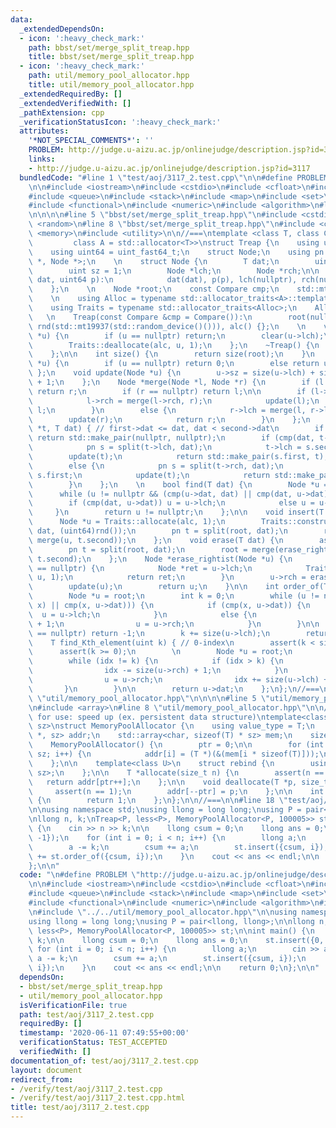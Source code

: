 ```yaml
---
data:
  _extendedDependsOn:
  - icon: ':heavy_check_mark:'
    path: bbst/set/merge_split_treap.hpp
    title: bbst/set/merge_split_treap.hpp
  - icon: ':heavy_check_mark:'
    path: util/memory_pool_allocator.hpp
    title: util/memory_pool_allocator.hpp
  _extendedRequiredBy: []
  _extendedVerifiedWith: []
  _pathExtension: cpp
  _verificationStatusIcon: ':heavy_check_mark:'
  attributes:
    '*NOT_SPECIAL_COMMENTS*': ''
    PROBLEM: http://judge.u-aizu.ac.jp/onlinejudge/description.jsp?id=3117
    links:
    - http://judge.u-aizu.ac.jp/onlinejudge/description.jsp?id=3117
  bundledCode: "#line 1 \"test/aoj/3117_2.test.cpp\"\n\n#define PROBLEM \"http://judge.u-aizu.ac.jp/onlinejudge/description.jsp?id=3117\"\
    \n\n#include <iostream>\n#include <cstdio>\n#include <cfloat>\n#include <vector>\n\
    #include <queue>\n#include <stack>\n#include <map>\n#include <set>\n#include <bitset>\n\
    #include <functional>\n#include <numeric>\n#include <algorithm>\n#line 1 \"bbst/set/merge_split_treap.hpp\"\
    \n\n\n\n#line 5 \"bbst/set/merge_split_treap.hpp\"\n#include <cstdint>\n#include\
    \ <random>\n#line 8 \"bbst/set/merge_split_treap.hpp\"\n#include <cassert>\n#include\
    \ <memory>\n#include <utility>\n\n//===\ntemplate <class T, class Compare = std::less<T>,\n\
    \         class A = std::allocator<T>>\nstruct Treap {\n    using uint = uint_fast32_t;\n\
    \    using uint64 = uint_fast64_t;\n    struct Node;\n    using pn = std::pair<Node\
    \ *, Node *>;\n    \n    struct Node {\n        T dat;\n        uint64 p;\n\n\
    \        uint sz = 1;\n        Node *lch;\n        Node *rch;\n\n        Node(T\
    \ dat, uint64 p):\n            dat(dat), p(p), lch(nullptr), rch(nullptr) {}\n\
    \    };\n    \n    Node *root;\n    const Compare cmp;\n    std::mt19937 rnd;\n\
    \    \n    using Alloc = typename std::allocator_traits<A>::template rebind_alloc<Node>;\n\
    \    using Traits = typename std::allocator_traits<Alloc>;\n    Alloc alc;\n \
    \   \n    Treap(const Compare &cmp = Compare()):\n        root(nullptr), cmp(cmp),\
    \ rnd(std::mt19937(std::random_device()())), alc() {};\n    \n    void clear(Node\
    \ *u) {\n        if (u == nullptr) return;\n        clear(u->lch);\n        clear(u->rch);\n\
    \        Traits::deallocate(alc, u, 1);\n    };\n    ~Treap() {\n        clear(root);\n\
    \    };\n\n    int size() {\n        return size(root);\n    }\n    int size(Node\
    \ *u) {\n        if (u == nullptr) return 0;\n        else return u->sz;\n   \
    \ };\n    void update(Node *u) {\n        u->sz = size(u->lch) + size(u->rch)\
    \ + 1;\n    };\n    Node *merge(Node *l, Node *r) {\n        if (l == nullptr)\
    \ return r;\n        if (r == nullptr) return l;\n\n        if (l->p > r->p) {\n\
    \            l->rch = merge(l->rch, r);\n            update(l);\n            return\
    \ l;\n        }\n        else {\n            r->lch = merge(l, r->lch);\n    \
    \        update(r);\n            return r;\n        }\n    };\n    pn split(Node\
    \ *t, T dat) { // first->dat <= dat, dat < second->dat\n        if (t == nullptr)\
    \ return std::make_pair(nullptr, nullptr);\n        if (cmp(dat, t->dat)) {\n\
    \            pn s = split(t->lch, dat);\n            t->lch = s.second;\n    \
    \        update(t);\n            return std::make_pair(s.first, t);\n        }\n\
    \        else {\n            pn s = split(t->rch, dat);\n            t->rch =\
    \ s.first;\n            update(t);\n            return std::make_pair(t, s.second);\n\
    \        }\n    };\n    \n    bool find(T dat) {\n        Node *u = root;\n  \
    \      while (u != nullptr && (cmp(u->dat, dat) || cmp(dat, u->dat))) {\n    \
    \        if (cmp(dat, u->dat)) u = u->lch;\n            else u = u->rch;\n   \
    \     }\n        return u != nullptr;\n    };\n\n    void insert(T dat) {\n  \
    \      Node *u = Traits::allocate(alc, 1);\n        Traits::construct(alc, u,\
    \ dat, (uint64)rnd());\n        pn t = split(root, dat);\n        root = merge(t.first,\
    \ merge(u, t.second));\n    };\n    void erase(T dat) {\n        assert(find(dat));\n\
    \        pn t = split(root, dat);\n        root = merge(erase_rightist(t.first),\
    \ t.second);\n    };\n    Node *erase_rightist(Node *u) {\n        if (u->rch\
    \ == nullptr) {\n            Node *ret = u->lch;\n            Traits::deallocate(alc,\
    \ u, 1);\n            return ret;\n        }\n        u->rch = erase_rightist(u->rch);\n\
    \        update(u);\n        return u;\n    }\n\n    int order_of(T x) { // 0-index\n\
    \        Node *u = root;\n        int k = 0;\n        while (u != nullptr && (cmp(u->dat,\
    \ x) || cmp(x, u->dat))) {\n            if (cmp(x, u->dat)) {\n              \
    \  u = u->lch;\n            }\n            else {\n                k = k + size(u->lch)\
    \ + 1;\n                u = u->rch;\n            }\n        }\n\n        if (u\
    \ == nullptr) return -1;\n        k += size(u->lch);\n        return k;\n    };\n\
    \    T find_Kth_element(uint k) { // 0-index\n        assert(k < size());\n  \
    \      assert(k >= 0);\n        \n        Node *u = root;\n        int idx = size(u->lch);\n\
    \        while (idx != k) {\n            if (idx > k) {\n                u = u->lch;\n\
    \                idx -= size(u->rch) + 1;\n            }\n            else {\n\
    \                u = u->rch;\n                idx += size(u->lch) + 1;\n     \
    \       }\n        }\n\n        return u->dat;\n    };\n};\n//===\n\n\n#line 1\
    \ \"util/memory_pool_allocator.hpp\"\n\n\n\n#line 5 \"util/memory_pool_allocator.hpp\"\
    \n#include <array>\n#line 8 \"util/memory_pool_allocator.hpp\"\n\n//===\n\n//\
    \ for use: speed up (ex. persistent data structure)\ntemplate<class T, size_t\
    \ sz>\nstruct MemoryPoolAllocator {\n    using value_type = T;\n    std::array<T\
    \ *, sz> addr;\n    std::array<char, sizeof(T) * sz> mem;\n    size_t ptr;\n\n\
    \    MemoryPoolAllocator() {\n        ptr = 0;\n\n        for (int i = 0; i <\
    \ sz; i++) {\n            addr[i] = (T *)(&(mem[i * sizeof(T)]));\n        }\n\
    \    };\n\n    template<class U>\n    struct rebind {\n        using other = MemoryPoolAllocator<U,\
    \ sz>;\n    };\n\n    T *allocate(size_t n) {\n        assert(n == 1);\n     \
    \   return addr[ptr++];\n    };\n\n    void deallocate(T *p, size_t n) {\n   \
    \     assert(n == 1);\n        addr[--ptr] = p;\n    };\n\n    int max_size()\
    \ {\n        return 1;\n    };\n};\n\n//===\n\n#line 18 \"test/aoj/3117_2.test.cpp\"\
    \n\nusing namespace std;\nusing llong = long long;\nusing P = pair<llong, llong>;\n\
    \nllong n, k;\nTreap<P, less<P>, MemoryPoolAllocator<P, 100005>> st;\n\nint main()\
    \ {\n    cin >> n >> k;\n\n    llong csum = 0;\n    llong ans = 0;\n    st.insert({0,\
    \ -1});\n    for (int i = 0; i < n; i++) {\n        llong a;\n        cin >> a;\n\
    \        a -= k;\n        csum += a;\n        st.insert({csum, i});\n        ans\
    \ += st.order_of({csum, i});\n    }\n    cout << ans << endl;\n\n    return 0;\n\
    };\n\n"
  code: "\n#define PROBLEM \"http://judge.u-aizu.ac.jp/onlinejudge/description.jsp?id=3117\"\
    \n\n#include <iostream>\n#include <cstdio>\n#include <cfloat>\n#include <vector>\n\
    #include <queue>\n#include <stack>\n#include <map>\n#include <set>\n#include <bitset>\n\
    #include <functional>\n#include <numeric>\n#include <algorithm>\n#include \"../../bbst/set/merge_split_treap.hpp\"\
    \n#include \"../../util/memory_pool_allocator.hpp\"\n\nusing namespace std;\n\
    using llong = long long;\nusing P = pair<llong, llong>;\n\nllong n, k;\nTreap<P,\
    \ less<P>, MemoryPoolAllocator<P, 100005>> st;\n\nint main() {\n    cin >> n >>\
    \ k;\n\n    llong csum = 0;\n    llong ans = 0;\n    st.insert({0, -1});\n   \
    \ for (int i = 0; i < n; i++) {\n        llong a;\n        cin >> a;\n       \
    \ a -= k;\n        csum += a;\n        st.insert({csum, i});\n        ans += st.order_of({csum,\
    \ i});\n    }\n    cout << ans << endl;\n\n    return 0;\n};\n\n"
  dependsOn:
  - bbst/set/merge_split_treap.hpp
  - util/memory_pool_allocator.hpp
  isVerificationFile: true
  path: test/aoj/3117_2.test.cpp
  requiredBy: []
  timestamp: '2020-06-11 07:49:55+00:00'
  verificationStatus: TEST_ACCEPTED
  verifiedWith: []
documentation_of: test/aoj/3117_2.test.cpp
layout: document
redirect_from:
- /verify/test/aoj/3117_2.test.cpp
- /verify/test/aoj/3117_2.test.cpp.html
title: test/aoj/3117_2.test.cpp
---
```

